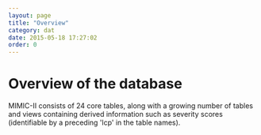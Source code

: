 ```yaml
---
layout: page
title: "Overview"
category: dat
date: 2015-05-18 17:27:02
order: 0
---
```


# Overview of the database

MIMIC-II consists of 24 core tables, along with a growing number of tables and views containing derived information such as severity scores (identifiable by a preceding 'lcp' in the table names).



